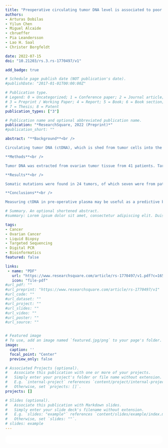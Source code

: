```yaml
---
title: "Preoperative circulating tumor DNA level is associated to poor overall survival in patients with ovarian cancer"
authors:
- Arturas Dobilas
- Yilun Chen
- Miguel Alcaide
- cbrueffer
- Pia Leandersson
- Lao H. Saal
- Christer Borgfeldt

date: 2022-07-15
doi: "10.21203/rs.3.rs-1770497/v1"

add_badge: true

# Schedule page publish date (NOT publication's date).
#publishDate: "2017-01-01T00:00:00Z"

# Publication type.
# Legend: 0 = Uncategorized; 1 = Conference paper; 2 = Journal article;
# 3 = Preprint / Working Paper; 4 = Report; 5 = Book; 6 = Book section;
# 7 = Thesis; 8 = Patent
publication_types: ["3"]

# Publication name and optional abbreviated publication name.
publication: "*ResearchSquare, 2022 (Preprint)*"
#publication_short: ""

abstract: "**Background**<br />

Circulating tumor DNA (ctDNA), which is shed from tumor cells into the blood, is a promising minimal-invasive method for cancer diagnostics and monitoring. The aim of this study was to evaluate preoperative ctDNA levels in the plasma of patients with ovarian cancer and correlate the levels to clinicopathological parameters and patient outcome.<br />

**Methods**<br />

Tumor DNA was extracted from ovarian tumor tissue from 41 patients. Targeted sequencing using a panel of 127 genes recurrently mutated in cancer was performed to identify candidate somatic mutations in the tumor DNA. SAGAsafe digital PCR (dPCR) assays targeting the candidate mutations were used to measure ctDNA levels in patient plasma samples, obtained prior to surgery, to evaluate ctDNA levels in terms of mutant copy number/mL and variant allele frequency.<br />

**Results**<br />

Somatic mutations were found in 24 tumors, of which seven were from patients with borderline, and 17 with invasive cancer diagnosis. TP53 was the most frequently mutated gene. Fifteen of 24 patients had detectable ctDNA levels in pre-operative plasma. Plasma ctDNA mutant concentration increased with higher stage (ptrend <0.001). Cancer patients with more than 10 ctDNA mutant copies/mL in plasma prior to surgery had significantly worse overall survival (p = 0.008).<br />

**Conclusions**<br />

Measuring ctDNA in pre-operative plasma may be useful as a predictive biomarker for tumor staging and prognosis in ovarian cancer patients."

# Summary. An optional shortened abstract.
#summary: Lorem ipsum dolor sit amet, consectetur adipiscing elit. Duis posuere tellus ac convallis placerat. Proin tincidunt magna sed ex sollicitudin condimentum.

tags:
- Cancer
- Ovarian Cancer
- Liquid Biopsy
- Targeted Sequencing
- Digital PCR
- Bioinformatics
featured: false

links:
 - name: "PDF"
   url: "https://www.researchsquare.com/article/rs-1770497/v1.pdf?c=1657923160000"
   icon: "file-pdf"
#url_pdf: ""
#url_preprint: "https://www.researchsquare.com/article/rs-1770497/v1"
#url_code: ""
#url_dataset: ""
#url_project: ""
#url_slides: ""
#url_video: ""
#url_poster: ""
#url_source: ""


# Featured image
# To use, add an image named `featured.jpg/png` to your page's folder. 
image:
  caption: ''
  focal_point: "Center"
  preview_only: false

# Associated Projects (optional).
#   Associate this publication with one or more of your projects.
#   Simply enter your project's folder or file name without extension.
#   E.g. `internal-project` references `content/project/internal-project/index.md`.
#   Otherwise, set `projects: []`.
projects: []

# Slides (optional).
#   Associate this publication with Markdown slides.
#   Simply enter your slide deck's filename without extension.
#   E.g. `slides: "example"` references `content/slides/example/index.md`.
#   Otherwise, set `slides: ""`.
# slides: example
---
```


<html>
  <style>
    section {
        background: white;
        color: black;
        border-radius: 1em;
        padding: 1em;
        left: 50% }
    #inner {
        display: inline-block;
        display: flex;
        align-items: center;
        justify-content: center }
  </style>
  <section>
    <div id="inner">
      <script type='text/javascript' src='https://d1bxh8uas1mnw7.cloudfront.net/assets/embed.js'></script>
        <span style="float:left";
          class="__dimensions_badge_embed__"
          data-doi="https://doi.org/10.21203/rs.3.rs-1770497/v1"
          data-hide-zero-citations="true"
          data-legend="always">
        </span>
      <script async src="https://badge.dimensions.ai/badge.js" charset="utf-8"></script>
        <div style="float:right";
          data-link-target="_blank"
          data-badge-details="right"
          data-badge-type="medium-donut"
          data-doi="https://doi.org/10.21203/rs.3.rs-1770497/v1"
          data-condensed="true"
          data-hide-no-mentions="true"
          class="altmetric-embed">
        </div>
    </div>
  </section>
